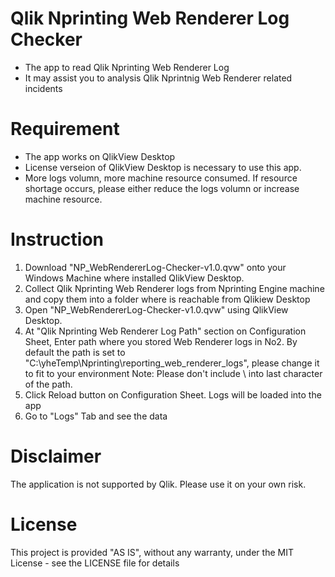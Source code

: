 # Qlik Nprinting Web Renderer Log Checker
- The app to read Qlik Nprinting Web Renderer Log
- It may assist you to analysis Qlik Nprintnig Web Renderer related incidents

# Requirement
- The app works on QlikView Desktop
- License verseion of QlikView Desktop is necessary to use this app.
- More logs volumn, more machine resource consumed. If resource shortage occurs, please either reduce the logs volumn or increase machine resource. 

# Instruction
1. Download "NP_WebRendererLog-Checker-v1.0.qvw" onto your Windows Machine where installed QlikView Desktop.
2. Collect Qlik Nprinting Web Renderer logs from Nprinting Engine machine and copy them into a folder where is reachable from Qlikiew Desktop
3. Open "NP_WebRendererLog-Checker-v1.0.qvw" using QlikView Desktop.
4. At "Qlik Nprinting Web Renderer Log Path" section on Configuration Sheet, Enter path where you stored Web Renderer logs in No2.
  By default the path is set to "C:\yheTemp\Nprinting\reporting_web_renderer_logs\", please change it to fit to your environment
  Note: Please don't include \ into last character of the path.
5. Click Reload button on Configuration Sheet. Logs will be loaded into the app
6. Go to "Logs" Tab and see the data

# Disclaimer
The application is not supported by Qlik. Please use it on your own risk. 

# License
This project is provided "AS IS", without any warranty, under the MIT License - see the LICENSE file for details
